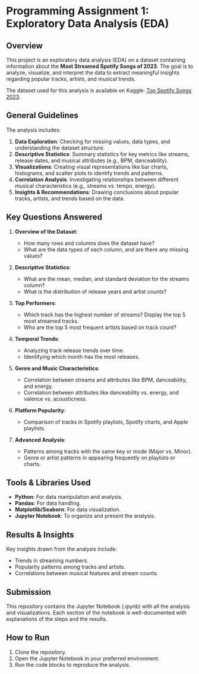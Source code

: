 
# Programming Assignment 1: Exploratory Data Analysis (EDA)

## Overview

This project is an exploratory data analysis (EDA) on a dataset containing information about the **Most Streamed Spotify Songs of 2023**. The goal is to analyze, visualize, and interpret the data to extract meaningful insights regarding popular tracks, artists, and musical trends.

The dataset used for this analysis is available on Kaggle: [Top Spotify Songs 2023](https://www.kaggle.com/datasets/nelgiriyewithana/top-spotify-songs-2023).

## General Guidelines

The analysis includes:
1. **Data Exploration**: Checking for missing values, data types, and understanding the dataset structure.
2. **Descriptive Statistics**: Summary statistics for key metrics like streams, release dates, and musical attributes (e.g., BPM, danceability).
3. **Visualizations**: Creating visual representations like bar charts, histograms, and scatter plots to identify trends and patterns.
4. **Correlation Analysis**: Investigating relationships between different musical characteristics (e.g., streams vs. tempo, energy).
5. **Insights & Recommendations**: Drawing conclusions about popular tracks, artists, and trends based on the data.

## Key Questions Answered

1. **Overview of the Dataset**:
   - How many rows and columns does the dataset have?
   - What are the data types of each column, and are there any missing values?

2. **Descriptive Statistics**:
   - What are the mean, median, and standard deviation for the streams column?
   - What is the distribution of release years and artist counts?

3. **Top Performers**:
   - Which track has the highest number of streams? Display the top 5 most streamed tracks.
   - Who are the top 5 most frequent artists based on track count?

4. **Temporal Trends**:
   - Analyzing track release trends over time.
   - Identifying which month has the most releases.

5. **Genre and Music Characteristics**:
   - Correlation between streams and attributes like BPM, danceability, and energy.
   - Correlation between attributes like danceability vs. energy, and valence vs. acousticness.

6. **Platform Popularity**:
   - Comparison of tracks in Spotify playlists, Spotify charts, and Apple playlists.

7. **Advanced Analysis**:
   - Patterns among tracks with the same key or mode (Major vs. Minor).
   - Genre or artist patterns in appearing frequently on playlists or charts.

## Tools & Libraries Used

- **Python**: For data manipulation and analysis.
- **Pandas**: For data handling.
- **Matplotlib/Seaborn**: For data visualization.
- **Jupyter Notebook**: To organize and present the analysis.

## Results & Insights

Key insights drawn from the analysis include:
- Trends in streaming numbers.
- Popularity patterns among tracks and artists.
- Correlations between musical features and stream counts.

## Submission

This repository contains the Jupyter Notebook (.ipynb) with all the analysis and visualizations. Each section of the notebook is well-documented with explanations of the steps and the results.

## How to Run

1. Clone the repository.
2. Open the Jupyter Notebook in your preferred environment.
3. Run the code blocks to reproduce the analysis.
